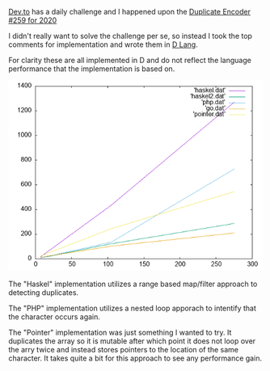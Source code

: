 [Dev.to](https://dev.to/) has a daily challenge and I happened upon the [Duplicate Encoder #259 for 2020](https://dev.to/thepracticaldev/daily-challenge-259-duplicate-encoder-2e8l)

I didn't really want to solve the challenge per se, so instead I took the top comments for implementation and wrote them in [D Lang](https://dlang.org/).

For clarity these are all implemented in D and do not reflect the language performance that the implementation is based on.

![Image of Yaktocat](graph.png)

The "Haskel" implementation utilizes a range based map/filter approach to detecting duplicates.

The "PHP" implementation utilizes a nested loop apporach to intentify that the character occurs again.

The "Pointer" implementation was just something I wanted to try. It duplicates the array so it is mutable
after which point it does not loop over the arry twice and instead stores pointers to the location of the
same character. It takes quite a bit for this approach to see any performance gain.

